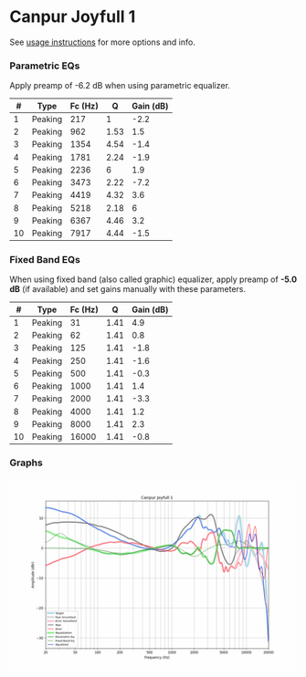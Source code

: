 # Canpur Joyfull 1
See [usage instructions](https://github.com/jaakkopasanen/AutoEq#usage) for more options and info.

### Parametric EQs
Apply preamp of -6.2 dB when using parametric equalizer.

|   # | Type    |   Fc (Hz) |    Q |   Gain (dB) |
|-----|---------|-----------|------|-------------|
|   1 | Peaking |       217 | 1    |        -2.2 |
|   2 | Peaking |       962 | 1.53 |         1.5 |
|   3 | Peaking |      1354 | 4.54 |        -1.4 |
|   4 | Peaking |      1781 | 2.24 |        -1.9 |
|   5 | Peaking |      2236 | 6    |         1.9 |
|   6 | Peaking |      3473 | 2.22 |        -7.2 |
|   7 | Peaking |      4419 | 4.32 |         3.6 |
|   8 | Peaking |      5218 | 2.18 |         6   |
|   9 | Peaking |      6367 | 4.46 |         3.2 |
|  10 | Peaking |      7917 | 4.44 |        -1.5 |

### Fixed Band EQs
When using fixed band (also called graphic) equalizer, apply preamp of **-5.0 dB** (if available) and set gains manually with these parameters.

|   # | Type    |   Fc (Hz) |    Q |   Gain (dB) |
|-----|---------|-----------|------|-------------|
|   1 | Peaking |        31 | 1.41 |         4.9 |
|   2 | Peaking |        62 | 1.41 |         0.8 |
|   3 | Peaking |       125 | 1.41 |        -1.8 |
|   4 | Peaking |       250 | 1.41 |        -1.6 |
|   5 | Peaking |       500 | 1.41 |        -0.3 |
|   6 | Peaking |      1000 | 1.41 |         1.4 |
|   7 | Peaking |      2000 | 1.41 |        -3.3 |
|   8 | Peaking |      4000 | 1.41 |         1.2 |
|   9 | Peaking |      8000 | 1.41 |         2.3 |
|  10 | Peaking |     16000 | 1.41 |        -0.8 |

### Graphs
![](./Canpur%20Joyfull%201.png)
